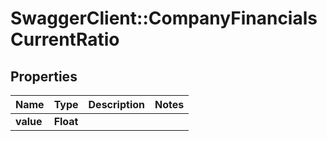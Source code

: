 # SwaggerClient::CompanyFinancialsCurrentRatio

## Properties
Name | Type | Description | Notes
------------ | ------------- | ------------- | -------------
**value** | **Float** |  | 


